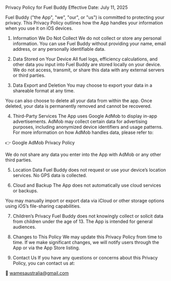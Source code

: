 Privacy Policy for Fuel Buddy
Effective Date: July 11, 2025

Fuel Buddy ("the App", "we", "our", or "us") is committed to protecting your privacy. This Privacy Policy outlines how the App handles your information when you use it on iOS devices.

1. Information We Do Not Collect
We do not collect or store any personal information. You can use Fuel Buddy without providing your name, email address, or any personally identifiable data.

2. Data Stored on Your Device
All fuel logs, efficiency calculations, and other data you input into Fuel Buddy are stored locally on your device. We do not access, transmit, or share this data with any external servers or third parties.

3. Data Export and Deletion
You may choose to export your data in a shareable format at any time.

You can also choose to delete all your data from within the app. Once deleted, your data is permanently removed and cannot be recovered.

4. Third-Party Services
The App uses Google AdMob to display in-app advertisements. AdMob may collect certain data for advertising purposes, including anonymized device identifiers and usage patterns. For more information on how AdMob handles data, please refer to:

👉 Google AdMob Privacy Policy

We do not share any data you enter into the App with AdMob or any other third parties.

5. Location Data
Fuel Buddy does not request or use your device’s location services. No GPS data is collected.

6. Cloud and Backup
The App does not automatically use cloud services or backups.

You may manually import or export data via iCloud or other storage options using iOS’s file-sharing capabilities.

7. Children’s Privacy
Fuel Buddy does not knowingly collect or solicit data from children under the age of 13. The App is intended for general audiences.

8. Changes to This Policy
We may update this Privacy Policy from time to time. If we make significant changes, we will notify users through the App or via the App Store listing.

9. Contact Us
If you have any questions or concerns about this Privacy Policy, you can contact us at:

📧 wamesaustralia@gmail.com
